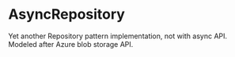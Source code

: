 # AsyncRepository
Yet another Repository pattern implementation, not with async API. Modeled after Azure blob storage API.
